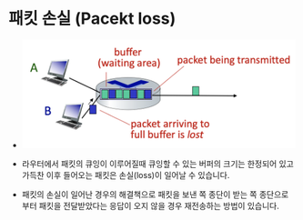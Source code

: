 # 패킷 손실 (Pacekt loss)

- ![image](../../../img/pacekt-loss.png)

- 라우터에서 패킷의 큐잉이 이루어질때 큐잉할 수 있는 버퍼의 크기는 한정되어 있고 가득찬 이후 들어오는 패킷은 손실(loss)이 일어날 수 있습니다.

- 패킷의 손실이 일어난 경우의 해결책으로 패킷을 보낸 쪽 종단이 받는 쪽 종단으로부터 패킷을 전달받았다는 응답이 오지 않을 경우 재전송하는 방법이 있습니다.
